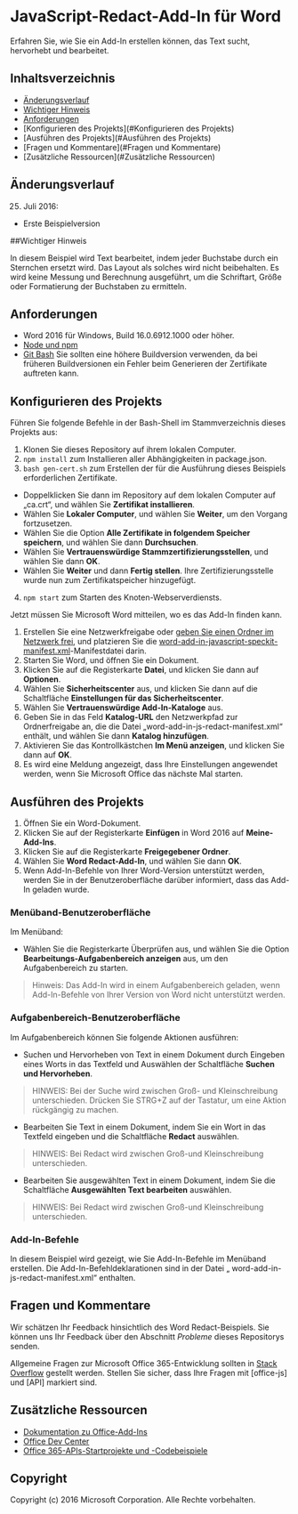 # JavaScript-Redact-Add-In für Word

Erfahren Sie, wie Sie ein Add-In erstellen können, das Text sucht, hervorhebt und bearbeitet.    

## Inhaltsverzeichnis
* [Änderungsverlauf](#Änderungsverlauf)
* [Wichtiger Hinweis](#Wichtiger-Hinweis)
* [Anforderungen](#Anforderungen)
* [Konfigurieren des Projekts](#Konfigurieren des Projekts)
* [Ausführen des Projekts](#Ausführen des Projekts)
* [Fragen und Kommentare](#Fragen und Kommentare)
* [Zusätzliche Ressourcen](#Zusätzliche Ressourcen)

## Änderungsverlauf

25. Juli 2016:
* Erste Beispielversion

##Wichtiger Hinweis

In diesem Beispiel wird Text bearbeitet, indem jeder Buchstabe durch ein Sternchen ersetzt wird.  Das Layout als solches wird nicht beibehalten.  Es wird keine Messung und Berechnung ausgeführt, um die Schriftart, Größe oder Formatierung der Buchstaben zu ermitteln.

## Anforderungen

* Word 2016 für Windows, Build 16.0.6912.1000 oder höher.
* [Node und npm](https://nodejs.org/en/)
* [Git Bash](https://git-scm.com/downloads) Sie sollten eine höhere Buildversion verwenden, da bei früheren Buildversionen ein Fehler beim Generieren der Zertifikate auftreten kann.

## Konfigurieren des Projekts

Führen Sie folgende Befehle in der Bash-Shell im Stammverzeichnis dieses Projekts aus:

1. Klonen Sie dieses Repository auf ihrem lokalen Computer.
2. ```npm install``` zum Installieren aller Abhängigkeiten in package.json.
3. ```bash gen-cert.sh``` zum Erstellen der für die Ausführung dieses Beispiels erforderlichen Zertifikate. 
* Doppelklicken Sie dann im Repository auf dem lokalen Computer auf „ca.crt“, und wählen Sie **Zertifikat installieren**. 
* Wählen Sie **Lokaler Computer**, und wählen Sie **Weiter**, um den Vorgang fortzusetzen. 
* Wählen Sie die Option **Alle Zertifikate in folgendem Speicher speichern**, und wählen Sie dann **Durchsuchen**.  
* Wählen Sie **Vertrauenswürdige Stammzertifizierungsstellen**, und wählen Sie dann **OK**. 
* Wählen Sie **Weiter** und dann **Fertig stellen**. Ihre Zertifizierungsstelle wurde nun zum Zertifikatspeicher hinzugefügt.
4. ```npm start``` zum Starten des Knoten-Webserverdiensts.

Jetzt müssen Sie Microsoft Word mitteilen, wo es das Add-In finden kann.

1. Erstellen Sie eine Netzwerkfreigabe oder [geben Sie einen Ordner im Netzwerk frei](https://technet.microsoft.com/de-de/library/cc770880.aspx), und platzieren Sie die [word-add-in-javascript-speckit-manifest.xml](word-add-in-javascript-speckit-manifest.xml)-Manifestdatei darin.
3. Starten Sie Word, und öffnen Sie ein Dokument.
4. Klicken Sie auf die Registerkarte **Datei**, und klicken Sie dann auf **Optionen**.
5. Wählen Sie **Sicherheitscenter** aus, und klicken Sie dann auf die Schaltfläche **Einstellungen für das Sicherheitscenter**.
6. Wählen Sie **Vertrauenswürdige Add-In-Kataloge** aus.
7. Geben Sie in das Feld **Katalog-URL** den Netzwerkpfad zur Ordnerfreigabe an, die die Datei „word-add-in-js-redact-manifest.xml“ enthält, und wählen Sie dann **Katalog hinzufügen**.
8. Aktivieren Sie das Kontrollkästchen **Im Menü anzeigen**, und klicken Sie dann auf **OK**.
9. Es wird eine Meldung angezeigt, dass Ihre Einstellungen angewendet werden, wenn Sie Microsoft Office das nächste Mal starten.

## Ausführen des Projekts

1. Öffnen Sie ein Word-Dokument.
2. Klicken Sie auf der Registerkarte **Einfügen** in Word 2016 auf **Meine-Add-Ins**.
3. Klicken Sie auf die Registerkarte **Freigegebener Ordner**.
4. Wählen Sie **Word Redact-Add-In**, und wählen Sie dann **OK**.
5. Wenn Add-In-Befehle von Ihrer Word-Version unterstützt werden, werden Sie in der Benutzeroberfläche darüber informiert, dass das Add-In geladen wurde.

### Menüband-Benutzeroberfläche

Im Menüband:
* Wählen Sie die Registerkarte Überprüfen aus, und wählen Sie die Option **Bearbeitungs-Aufgabenbereich anzeigen** aus, um den Aufgabenbereich zu starten.

 > Hinweis: Das Add-In wird in einem Aufgabenbereich geladen, wenn Add-In-Befehle von Ihrer Version von Word nicht unterstützt werden.

### Aufgabenbereich-Benutzeroberfläche

Im Aufgabenbereich können Sie folgende Aktionen ausführen:
* Suchen und Hervorheben von Text in einem Dokument durch Eingeben eines Worts in das Textfeld und Auswählen der Schaltfläche **Suchen und Hervorheben**.
  
> HINWEIS:  Bei der Suche wird zwischen Groß- und Kleinschreibung unterschieden.  Drücken Sie STRG+Z auf der Tastatur, um eine Aktion rückgängig zu machen.

* Bearbeiten Sie Text in einem Dokument, indem Sie ein Wort in das Textfeld eingeben und die Schaltfläche **Redact** auswählen.
  
> HINWEIS:  Bei Redact wird zwischen Groß-und Kleinschreibung unterschieden.   

* Bearbeiten Sie ausgewählten Text in einem Dokument, indem Sie die Schaltfläche **Ausgewählten Text bearbeiten** auswählen.
  
> HINWEIS:  Bei Redact wird zwischen Groß-und Kleinschreibung unterschieden.       
  
### Add-In-Befehle

In diesem Beispiel wird gezeigt, wie Sie Add-In-Befehle im Menüband erstellen. Die Add-In-Befehldeklarationen sind in der Datei „ word-add-in-js-redact-manifest.xml“ enthalten. 

## Fragen und Kommentare

Wir schätzen Ihr Feedback hinsichtlich des Word Redact-Beispiels. Sie können uns Ihr Feedback über den Abschnitt *Probleme* dieses Repositorys senden.

Allgemeine Fragen zur Microsoft Office 365-Entwicklung sollten in [Stack Overflow](http://stackoverflow.com/questions/tagged/office-js+API) gestellt werden. Stellen Sie sicher, dass Ihre Fragen mit [office-js] und [API] markiert sind.

## Zusätzliche Ressourcen

* [Dokumentation zu Office-Add-Ins](https://msdn.microsoft.com/de-de/library/office/jj220060.aspx)
* [Office Dev Center](http://dev.office.com/)
* [Office 365-APIs-Startprojekte und -Codebeispiele](http://msdn.microsoft.com/en-us/office/office365/howto/starter-projects-and-code-samples)

## Copyright
Copyright (c) 2016 Microsoft Corporation. Alle Rechte vorbehalten.



